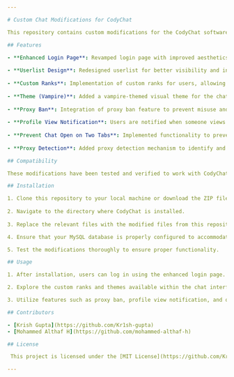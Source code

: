 ```yaml
---

# Custom Chat Modifications for CodyChat

This repository contains custom modifications for the CodyChat software, enhancing its functionality and design elements. These modifications are tailored towards version 3.6 and 3.7 of CodyChat.

## Features

- **Enhanced Login Page**: Revamped login page with improved aesthetics and user experience.
  
- **Userlist Design**: Redesigned userlist for better visibility and interaction.
  
- **Custom Ranks**: Implementation of custom ranks for users, allowing for hierarchical differentiation.
  
- **Theme (Vampire)**: Added a vampire-themed visual theme for the chat interface.
  
- **Proxy Ban**: Integration of proxy ban feature to prevent misuse and maintain security.
  
- **Profile View Notification**: Users are notified when someone views their profile.
  
- **Prevent Chat Open on Two Tabs**: Implemented functionality to prevent users from opening chat on multiple tabs.
  
- **Proxy Detection**: Added proxy detection mechanism to identify and handle proxy connections.

## Compatibility

These modifications have been tested and verified to work with CodyChat versions 3.6 and 3.7. Compatibility with higher versions has not been tested.

## Installation

1. Clone this repository to your local machine or download the ZIP file.
  
2. Navigate to the directory where CodyChat is installed.
  
3. Replace the relevant files with the modified files from this repository.

4. Ensure that your MySQL database is properly configured to accommodate any changes in the database structure.

5. Test the modifications thoroughly to ensure proper functionality.

## Usage

1. After installation, users can log in using the enhanced login page.

2. Explore the custom ranks and themes available within the chat interface.

3. Utilize features such as proxy ban, profile view notification, and others to enhance the chat experience.

## Contributors

- [Krish Gupta](https://github.com/Kr1sh-gupta)
- [Mohammed Althaf H](https://github.com/mohammed-althaf-h)

## License

 This project is licensed under the [MIT License](https://github.com/Kr1sh-gupta/Codychat-features/blob/main/LICENSE)

---
```

